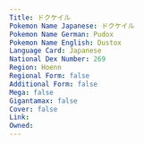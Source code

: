 ```yaml
---
﻿Title: ドクケイル
Pokemon Name Japanese: ドクケイル
Pokemon Name German: Pudox
Pokemon Name English: Dustox
Language Card: Japanese
National Dex Number: 269
Region: Hoenn
Regional Form: false
Additional Form: false
Mega: false
Gigantamax: false
Cover: false
Link: 
Owned: 
---
```

